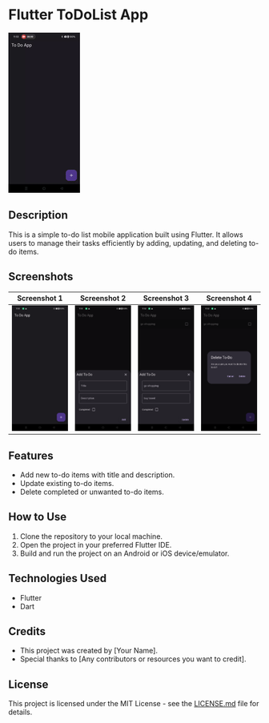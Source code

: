 # Flutter ToDoList App

![App Demo GIF](screenshot/to_do.gif)

## Description

This is a simple to-do list mobile application built using Flutter. It allows users to manage their tasks efficiently by adding, updating, and deleting to-do items.

## Screenshots

| Screenshot 1 | Screenshot 2 | Screenshot 3 | Screenshot 4 |
|--------------|--------------|--------------|--------------|
| ![Homescreen](screenshot/Homescreen.png) | ![Add Todo](screenshot/addtodo.png) | ![Delete Task](screenshot/edittodo.png) | ![Edit Todo](screenshot/deletetodo.png) |

## Features

- Add new to-do items with title and description.
- Update existing to-do items.
- Delete completed or unwanted to-do items.

## How to Use

1. Clone the repository to your local machine.
2. Open the project in your preferred Flutter IDE.
3. Build and run the project on an Android or iOS device/emulator.

## Technologies Used

- Flutter
- Dart

## Credits

- This project was created by [Your Name].
- Special thanks to [Any contributors or resources you want to credit].

## License

This project is licensed under the MIT License - see the [LICENSE.md](LICENSE.md) file for details.
